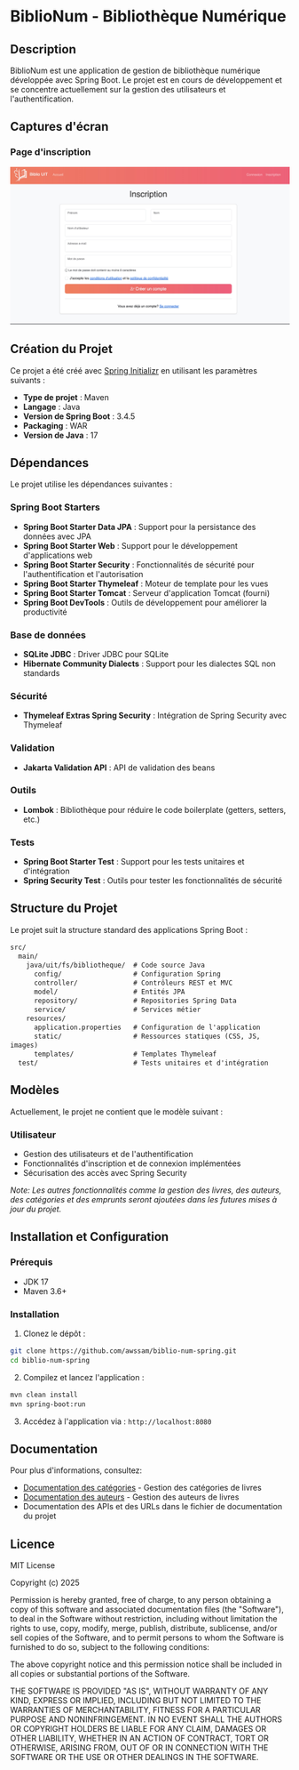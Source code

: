 # BiblioNum - Bibliothèque Numérique

## Description
BiblioNum est une application de gestion de bibliothèque numérique développée avec Spring Boot. Le projet est en cours de développement et se concentre actuellement sur la gestion des utilisateurs et l'authentification.

## Captures d'écran
### Page d'inscription
![Page d'inscription](docs/images/inscription.jpeg)


## Création du Projet
Ce projet a été créé avec [Spring Initializr](https://start.spring.io/) en utilisant les paramètres suivants :
- **Type de projet** : Maven
- **Langage** : Java
- **Version de Spring Boot** : 3.4.5
- **Packaging** : WAR
- **Version de Java** : 17

## Dépendances
Le projet utilise les dépendances suivantes :

### Spring Boot Starters
- **Spring Boot Starter Data JPA** : Support pour la persistance des données avec JPA
- **Spring Boot Starter Web** : Support pour le développement d'applications web
- **Spring Boot Starter Security** : Fonctionnalités de sécurité pour l'authentification et l'autorisation
- **Spring Boot Starter Thymeleaf** : Moteur de template pour les vues
- **Spring Boot Starter Tomcat** : Serveur d'application Tomcat (fourni)
- **Spring Boot DevTools** : Outils de développement pour améliorer la productivité

### Base de données
- **SQLite JDBC** : Driver JDBC pour SQLite
- **Hibernate Community Dialects** : Support pour les dialectes SQL non standards

### Sécurité
- **Thymeleaf Extras Spring Security** : Intégration de Spring Security avec Thymeleaf

### Validation
- **Jakarta Validation API** : API de validation des beans

### Outils
- **Lombok** : Bibliothèque pour réduire le code boilerplate (getters, setters, etc.)

### Tests
- **Spring Boot Starter Test** : Support pour les tests unitaires et d'intégration
- **Spring Security Test** : Outils pour tester les fonctionnalités de sécurité

## Structure du Projet
Le projet suit la structure standard des applications Spring Boot :
```
src/
  main/
    java/uit/fs/bibliotheque/  # Code source Java
      config/                  # Configuration Spring
      controller/              # Contrôleurs REST et MVC
      model/                   # Entités JPA
      repository/              # Repositories Spring Data
      service/                 # Services métier
    resources/
      application.properties   # Configuration de l'application
      static/                  # Ressources statiques (CSS, JS, images)
      templates/               # Templates Thymeleaf
  test/                        # Tests unitaires et d'intégration
```

## Modèles
Actuellement, le projet ne contient que le modèle suivant :

### Utilisateur
- Gestion des utilisateurs et de l'authentification
- Fonctionnalités d'inscription et de connexion implémentées
- Sécurisation des accès avec Spring Security

*Note: Les autres fonctionnalités comme la gestion des livres, des auteurs, des catégories et des emprunts seront ajoutées dans les futures mises à jour du projet.*

## Installation et Configuration

### Prérequis
- JDK 17
- Maven 3.6+

### Installation
1. Clonez le dépôt :
```bash
git clone https://github.com/awssam/biblio-num-spring.git
cd biblio-num-spring
```

2. Compilez et lancez l'application :
```bash
mvn clean install
mvn spring-boot:run
```

3. Accédez à l'application via : `http://localhost:8080`

## Documentation
Pour plus d'informations, consultez:
- [Documentation des catégories](docs/categories.md) - Gestion des catégories de livres
- [Documentation des auteurs](docs/auteurs.md) - Gestion des auteurs de livres
- Documentation des APIs et des URLs dans le fichier de documentation du projet


## Licence
MIT License

Copyright (c) 2025 

Permission is hereby granted, free of charge, to any person obtaining a copy
of this software and associated documentation files (the "Software"), to deal
in the Software without restriction, including without limitation the rights
to use, copy, modify, merge, publish, distribute, sublicense, and/or sell
copies of the Software, and to permit persons to whom the Software is
furnished to do so, subject to the following conditions:

The above copyright notice and this permission notice shall be included in all
copies or substantial portions of the Software.

THE SOFTWARE IS PROVIDED "AS IS", WITHOUT WARRANTY OF ANY KIND, EXPRESS OR
IMPLIED, INCLUDING BUT NOT LIMITED TO THE WARRANTIES OF MERCHANTABILITY,
FITNESS FOR A PARTICULAR PURPOSE AND NONINFRINGEMENT. IN NO EVENT SHALL THE
AUTHORS OR COPYRIGHT HOLDERS BE LIABLE FOR ANY CLAIM, DAMAGES OR OTHER
LIABILITY, WHETHER IN AN ACTION OF CONTRACT, TORT OR OTHERWISE, ARISING FROM,
OUT OF OR IN CONNECTION WITH THE SOFTWARE OR THE USE OR OTHER DEALINGS IN THE
SOFTWARE.

